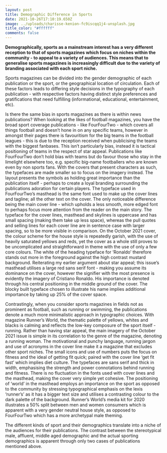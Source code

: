```yaml
---
layout: post
title: Demographic Difference in Sports
date: 2021-10-26T17:10:19.650Z
image: ../uploads/charisse-kenion-fc9iscqq1j4-unsplash.jpg
title_color: "#ffffff"
comments: false
---
```

**Demographically, sports as a mainstream interest has a very different reception to that of sports magazines which focus on niches within the community - to appeal to a variety of audiences. This means that to generalise sports magazines is increasingly difficult due to the variety of branding associated with each sport niche.** 

Sports magazines can be divided into the gender demographic of each publication or the sport, or the geographical location of circulation. Each of these factors leads to differing style decisions in the typography of each publication - with respective factors having distinct style preferences and gratifications that need fulfilling (informational, educational, entertainment, etc).

Is there the same bias in sports magazines as there is within news publications? When looking at the likes of football magazines, you have the broad sport coverage publications - like FourFourTwo - which covers all things football and doesn’t hone in on any specific teams, however in amongst their pages there is favouritism for the big teams in the football leagues - this is due to the reception received when publicising the teams with the biggest fanbases. This isn’t particularly bias, instead it is tactical positioning of teams in the respect of star appeal. Publications like FourFourTwo don’t hold bias with teams but do favour those who stay in the limelight elsewhere too, e.g. specific big-name footballers who are known even by non sports fans. With the covers that present characters as such, the typefaces are made smaller so to focus on the imagery instead. The layout presents the symbols as holding great importance than the publication itself - perhaps to create a loyal branding surrounding the publications adoration for certain players. The typeface used in FourFourTwo’s masthead is the same font used to make up the cover lines and tagline; all the other text on the cover. The only noticeable difference being the main cover line - which upholds a less smooth, more edged font to perhaps focus more attention from the reader on the main story. The typeface for the cover lines, masthead and skylines is uppercase and has small spacing (making them take up less space), whereas the pull quotes and selling lines for each cover line are in sentence case with larger spacing, so to be more visible in comparison. On the October 2021 cover, the colour scheme for the house style is repeatedly garish, with the use of heavily saturated yellows and reds, yet the cover as a whole still proves to be uncomplicated and straightforward in theme with the use of only a few core colours. The white of the heading typeface for ‘Ronaldo’ therefore stands out more in the foreground against the high contrast mustard background. Reiterating my earlier argument about star appeal; this issue’s masthead utilises a large red sans serif font - making you assume its dominance on the cover, however the signifier with the most presence is evidently the imagery of Cristiano Ronaldo. His importance is denoted through his central positioning in the middle ground of the cover. The blocky built typeface chosen to illustrate his name implies additional importance by taking up 25% of the cover space. 

Contrastingly, when you consider sports magazines in fields not as prominent as football, such as running or swimming, the publications denote a much more minimalistic approach in typographic choices. With magazine Runner’s World, the thematic palette of yellows, whites and blacks is calming and reflects the low-key composure of the sport itself - running. Rather than having star appeal, the main imagery of the October 2021 issue is simple in its correlation to the genre of the magazine, denoting a running woman. The motivational and punchy language, running jargon and use of acronyms in the cover line make it a magazine that excludes other sport niches. The small icons and use of numbers puts the focus on fitness and the ideal of getting fit quick; paired with the cover line ‘get fit fast’ which implies diet culture. The typefaces are sans serif and thick in width, emphasising the strength and power connotations behind running and fitness. There is no fluctuation in the fonts used with cover lines and the masthead, making the cover very simple yet cohesive. The positioning of ‘world’ in the masthead employs an importance on the sport as opposed to the community by stressing typographical emphasis on the lexis ‘runner’s’ as it has a bigger text size and utilises a contrasting colour to the dark palette of the background. Runner’s World’s media kit for 2020 illustrates a 50% split between men and women consumers which is apparent with a very gender neutral house style, as opposed to FourFourTwo which has a more archetypal male theming. 

The different kinds of sport and their demographics translate into a niche of the audiences for their publications. The contrast between the stereotypical male, affluent, middle aged demographic and the actual sporting demographics is apparent through only two cases of publications mentioned above.